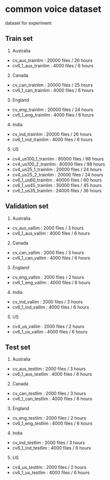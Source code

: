 # common voice dataset
dataset for experiment

## Train set
1. Australia  
- cv_aus_trainlim : 20000 files / 26 hours  
- cv6_1_aus_trainlim : 4000 files / 6 hours  

2. Canada  
- cv_can_trainlim : 20000 files / 25 hours  
- cv6_1_can_trainlim : 4000 files / 6 hours  

3. England  
- cv_eng_trainlim : 20000 files / 24 hours  
- cv6_1_eng_trainlim : 4000 files / 6 hours     

4. India  
- cv_ind_trainlim : 20000 files / 26 hours  
- cv6_1_ind_trainlim : 4000 files / 6 hours  

5. US   
- cv4_us100_1_trainlim : 80000 files / 98 hours  
- cv4_us100_2_trainlim : 80000 files / 98 hours  
- cv4_us25_1_trainlim : 20000 files / 24 hours  
- cv4_us25_2_trainlim : 20000 files / 24 hours  
- cv6_1_us60_trainlim : 40000 files / 60 hours  
- cv6_1_us45_trainlim : 30000 files / 45 hours  
- cv6_1_us35_trainlim : 24000 files / 36 hours  

## Validation set
1. Australia  
- cv_aus_vallim : 2000 files / 3 hours  
- cv6_1_aus_vallim : 4000 files / 6 hours  

2. Canada  
- cv_can_vallim : 2000 files / 3 hours  
- cv6_1_can_vallim : 4000 files / 6 hours  

3. England  
- cv_eng_vallim : 2000 files / 2 hours  
- cv6_1_eng_vallim : 4000 files / 6 hours  

4. India  
- cv_ind_vallim : 2000 files / 3 hours  
- cv6_1_ind_vallim : 4000 files / 6 hours  

5. US  
- cv4_us_vallim : 2000 files / 2 hours  
- cv6_1_us_vallim : 4000 files / 6 hours 

## Test set
1. Australia  
- cv_aus_testlim : 2000 files / 3 hours  
- cv6_1_aus_testlim : 4000 files / 6 hours  

2. Canada  
- cv_can_testlim : 2000 files / 3 hours  
- cv6_1_can_testlim : 4000 files / 6 hours  

3. England  
- cv_eng_testlim : 2000 files / 2 hours  
- cv6_1_eng_testlim : 4000 files / 6 hours  

4. India  
- cv_ind_testlim : 2000 files / 3 hours  
- cv6_1_ind_testlim : 4000 files / 6 hours  

5. US  
- cv4_us_testlim : 2000 files / 2 hours  
- cv6_1_us_testlim : 4000 files / 6 hours 